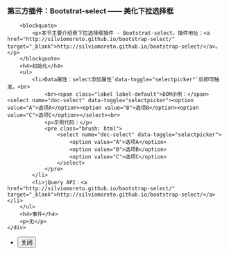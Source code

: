 ### 第三方插件：Bootstrat-select —— 美化下拉选择框
        <blockquote>
            <p>本节主要介绍表下拉选择框插件 - Bootstrat-select，插件地址：<a href="http://silviomoreto.github.io/bootstrap-select/" target="_blank">http://silviomoreto.github.io/bootstrap-select/</a>。</p>
        </blockquote>
        <h4>初始化</h4>
        <ul>
            <li>Data属性：select添加属性`data-toggle="selectpicker"`后即可触发。<br>
                <br><span class="label label-default">DOM示例：</span>　<select name="doc-select" data-toggle="selectpicker"><option value="A">选项A</option><option value="B">选项B</option><option value="C">选项C</option></select><br>
                <p>示例代码：</p>
                <pre class="brush: html">
                    <select name="doc-select" data-toggle="selectpicker">
                        <option value="A">选项A</option>
                        <option value="B">选项B</option>
                        <option value="C">选项C</option>
                    </select>
                </pre>
            </li>
            <li>jQuery API：<a href="http://silviomoreto.github.io/bootstrap-select/" target="_blank">http://silviomoreto.github.io/bootstrap-select/</a></li>
        </ul>
        <h4>事件</h4>
        <p>无</p>
    </div>
</div>
<div class="bjui-pageFooter">
    <ul>
        <li><button type="button" class="btn-close" data-icon="close">关闭</button></li>
    </ul>
</div>

